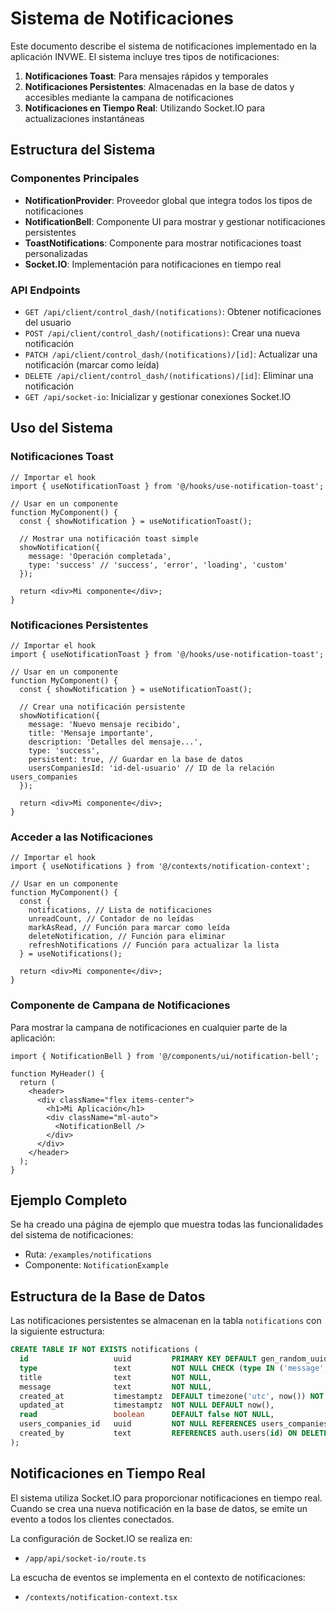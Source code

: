 # Sistema de Notificaciones

Este documento describe el sistema de notificaciones implementado en la aplicación INVWE. El sistema incluye tres tipos de notificaciones:

1. **Notificaciones Toast**: Para mensajes rápidos y temporales
2. **Notificaciones Persistentes**: Almacenadas en la base de datos y accesibles mediante la campana de notificaciones
3. **Notificaciones en Tiempo Real**: Utilizando Socket.IO para actualizaciones instantáneas

## Estructura del Sistema

### Componentes Principales

- **NotificationProvider**: Proveedor global que integra todos los tipos de notificaciones
- **NotificationBell**: Componente UI para mostrar y gestionar notificaciones persistentes
- **ToastNotifications**: Componente para mostrar notificaciones toast personalizadas
- **Socket.IO**: Implementación para notificaciones en tiempo real

### API Endpoints

- `GET /api/client/control_dash/(notifications)`: Obtener notificaciones del usuario
- `POST /api/client/control_dash/(notifications)`: Crear una nueva notificación
- `PATCH /api/client/control_dash/(notifications)/[id]`: Actualizar una notificación (marcar como leída)
- `DELETE /api/client/control_dash/(notifications)/[id]`: Eliminar una notificación
- `GET /api/socket-io`: Inicializar y gestionar conexiones Socket.IO

## Uso del Sistema

### Notificaciones Toast

```tsx
// Importar el hook
import { useNotificationToast } from '@/hooks/use-notification-toast';

// Usar en un componente
function MyComponent() {
  const { showNotification } = useNotificationToast();
  
  // Mostrar una notificación toast simple
  showNotification({
    message: 'Operación completada',
    type: 'success' // 'success', 'error', 'loading', 'custom'
  });
  
  return <div>Mi componente</div>;
}
```

### Notificaciones Persistentes

```tsx
// Importar el hook
import { useNotificationToast } from '@/hooks/use-notification-toast';

// Usar en un componente
function MyComponent() {
  const { showNotification } = useNotificationToast();
  
  // Crear una notificación persistente
  showNotification({
    message: 'Nuevo mensaje recibido',
    title: 'Mensaje importante',
    description: 'Detalles del mensaje...',
    type: 'success',
    persistent: true, // Guardar en la base de datos
    usersCompaniesId: 'id-del-usuario' // ID de la relación users_companies
  });
  
  return <div>Mi componente</div>;
}
```

### Acceder a las Notificaciones

```tsx
// Importar el hook
import { useNotifications } from '@/contexts/notification-context';

// Usar en un componente
function MyComponent() {
  const { 
    notifications, // Lista de notificaciones
    unreadCount, // Contador de no leídas
    markAsRead, // Función para marcar como leída
    deleteNotification, // Función para eliminar
    refreshNotifications // Función para actualizar la lista
  } = useNotifications();
  
  return <div>Mi componente</div>;
}
```

### Componente de Campana de Notificaciones

Para mostrar la campana de notificaciones en cualquier parte de la aplicación:

```tsx
import { NotificationBell } from '@/components/ui/notification-bell';

function MyHeader() {
  return (
    <header>
      <div className="flex items-center">
        <h1>Mi Aplicación</h1>
        <div className="ml-auto">
          <NotificationBell />
        </div>
      </div>
    </header>
  );
}
```

## Ejemplo Completo

Se ha creado una página de ejemplo que muestra todas las funcionalidades del sistema de notificaciones:

- Ruta: `/examples/notifications`
- Componente: `NotificationExample`

## Estructura de la Base de Datos

Las notificaciones persistentes se almacenan en la tabla `notifications` con la siguiente estructura:

```sql
CREATE TABLE IF NOT EXISTS notifications (
  id                   uuid         PRIMARY KEY DEFAULT gen_random_uuid(),
  type                 text         NOT NULL CHECK (type IN ('message', 'alert')),
  title                text         NOT NULL,
  message              text         NOT NULL,
  created_at           timestamptz  DEFAULT timezone('utc', now()) NOT NULL,
  updated_at           timestamptz  NOT NULL DEFAULT now(),
  read                 boolean      DEFAULT false NOT NULL,
  users_companies_id   uuid         NOT NULL REFERENCES users_companies(id) ON DELETE CASCADE,
  created_by           text         REFERENCES auth.users(id) ON DELETE SET NULL
);
```

## Notificaciones en Tiempo Real

El sistema utiliza Socket.IO para proporcionar notificaciones en tiempo real. Cuando se crea una nueva notificación en la base de datos, se emite un evento a todos los clientes conectados.

La configuración de Socket.IO se realiza en:
- `/app/api/socket-io/route.ts`

La escucha de eventos se implementa en el contexto de notificaciones:
- `/contexts/notification-context.tsx`